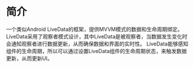 简介
===

一个类似Android LiveData的框架，提供MVVM模式的数据和生命周期绑定。
LiveData采用了观察者模式设计，其中LiveData是被观察者，当数据发生变化时会通知观察者进行数据更新，从而确保数据和界面的实时性。
LiveData能够感知组件的生命周期，所以可以通过设置LiveData组件的生命周期状态，来触发数据更新，从而更新UI。

